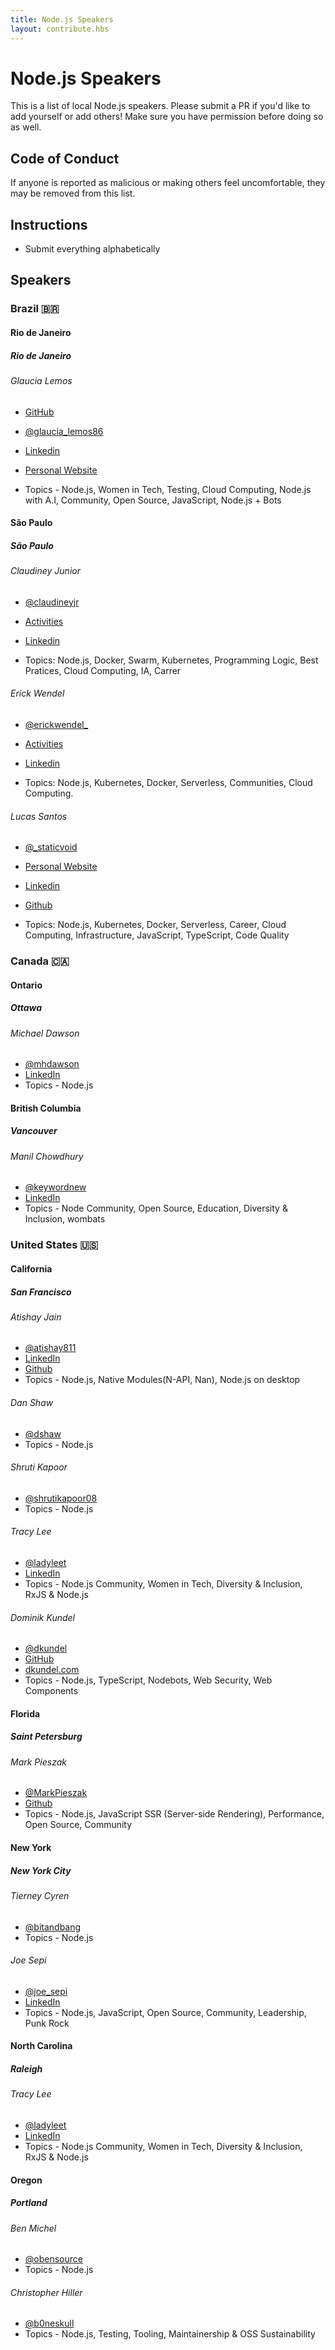 ```yaml
---
title: Node.js Speakers
layout: contribute.hbs
---
```


# Node.js Speakers

This is a list of local Node.js speakers. Please submit a PR if you'd like to add yourself or add others! Make sure you have permission before doing so as well.

## Code of Conduct

If anyone is reported as malicious or making others feel uncomfortable, they may be removed from this list. 

## Instructions

- Submit everything alphabetically

## Speakers

### Brazil 🇧🇷

#### Rio de Janeiro

##### Rio de Janeiro 

###### Glaucia Lemos

- [GitHub](https://github.com/glaucia86)
- [@glaucia_lemos86](https://twitter.com/glaucia_lemos86)
- [Linkedin](https://www.linkedin.com/in/glaucialemos/)
- [Personal Website](https://glaucialemos.netlify.com/)

- Topics - Node.js, Women in Tech, Testing, Cloud Computing, Node.js with A.I, Community, Open Source, JavaScript, Node.js + Bots  

#### São Paulo

##### São Paulo 

###### Claudiney Junior

- [@claudineyjr](https://twitter.com/claudineyjr)
- [Activities](https://claudineyjunior.com.br)
- [Linkedin](https://linkedin.com/in/claudiney-junior/)

- Topics: Node.js, Docker, Swarm, Kubernetes, Programming Logic, Best Pratices, Cloud Computing, IA, Carrer

###### Erick Wendel

- [@erickwendel_](https://twitter.com/erickwendel_)
- [Activities](https://erickwendel.com)
- [Linkedin](https://linkedin.com/in/erickwendel/)

- Topics: Node.js, Kubernetes, Docker, Serverless, Communities, Cloud Computing.


###### Lucas Santos

- [@_staticvoid](https://twitter.com/_staticvoid)
- [Personal Website](https://lsantos.me)
- [Linkedin](https://linkedin.com/in/lhs-santos)
- [Github](https://github.com/khaosdoctor)

- Topics: Node.js, Kubernetes, Docker, Serverless, Career, Cloud Computing, Infrastructure, JavaScript, TypeScript, Code Quality

### Canada 🇨🇦

#### Ontario 

##### Ottawa

###### Michael Dawson

- [@mhdawson](https://twitter.com/mhdawson1)
- [LinkedIn](https://www.linkedin.com/in/michael-dawson-6051282/)
- Topics - Node.js

#### British Columbia

##### Vancouver

###### Manil Chowdhury

- [@keywordnew](https://twitter.com/keywordnew)
- [LinkedIn](https://www.linkedin.com/in/manilchowdhury/)
- Topics - Node Community, Open Source, Education, Diversity & Inclusion, wombats

### United States 🇺🇸

#### California

##### San Francisco

###### Atishay Jain
- [@atishay811](http://twitter.com/atishay811)
- [LinkedIn](https://linkedin.com/in/atishay)
- [Github](https://github.com/atishay)
- Topics - Node.js, Native Modules(N-API, Nan), Node.js on desktop

###### Dan Shaw

- [@dshaw](http://twitter.com/dshaw)
- Topics - Node.js 

###### Shruti Kapoor

- [@shrutikapoor08](http://twitter.com/shrutikapoor08)
- Topics - Node.js 

###### Tracy Lee

- [@ladyleet](http://twitter.com/ladyleet)
- [LinkedIn](https://linkedin.com/in/tracyslee)
- Topics - Node.js Community, Women in Tech, Diversity & Inclusion, RxJS & Node.js

###### Dominik Kundel
- [@dkundel](https://twitter.com/dkundel)
- [GitHub](https://github.com/dkundel)
- [dkundel.com](https://dkundel.com)
- Topics - Node.js, TypeScript, Nodebots, Web Security, Web Components

#### Florida

##### Saint Petersburg

###### Mark Pieszak

- [@MarkPieszak](http://twitter.com/MarkPieszak)
- [Github](https://github.com/MarkPieszak)
- Topics - Node.js, JavaScript SSR (Server-side Rendering), Performance, Open Source, Community

#### New York

##### New York City

###### Tierney Cyren

- [@bitandbang](http://twitter.com/bitandbang)
- Topics - Node.js 

###### Joe Sepi

- [@joe_sepi](http://twitter.com/joe_sepi)
- [LinkedIn](https://www.linkedin.com/in/joesepi/)
- Topics - Node.js, JavaScript, Open Source, Community, Leadership, Punk Rock

#### North Carolina

##### Raleigh

###### Tracy Lee

- [@ladyleet](http://twitter.com/ladyleet)
- [LinkedIn](https://linkedin.com/in/tracyslee)
- Topics - Node.js Community, Women in Tech, Diversity & Inclusion, RxJS & Node.js

#### Oregon

##### Portland

###### Ben Michel

- [@obensource](http://twitter.com/obensource)
- Topics - Node.js 

###### Christopher Hiller

- [@b0neskull](https://twitter.com/b0neskull)
- Topics - Node.js, Testing, Tooling, Maintainership & OSS Sustainability

